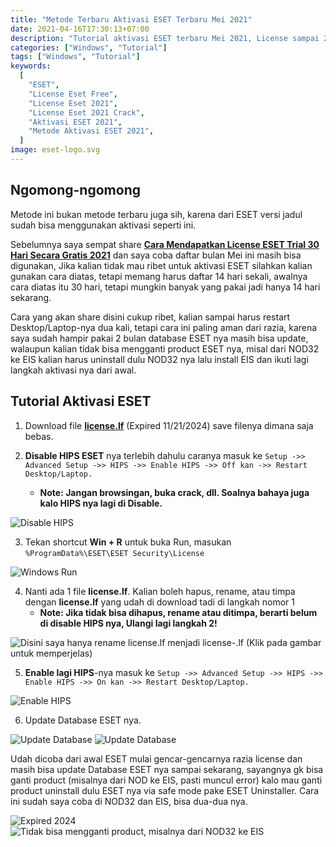 ```yaml
---
title: "Metode Terbaru Aktivasi ESET Terbaru Mei 2021"
date: 2021-04-16T17:30:13+07:00
description: "Tutorial aktivasi ESET terbaru Mei 2021, License sampai 2024"
categories: ["Windows", "Tutorial"]
tags: ["Windows", "Tutorial"]
keywords:
  [
    "ESET",
    "License Eset Free",
    "License Eset 2021",
    "License Eset 2021 Crack",
    "Aktivasi ESET 2021",
    "Metode Aktivasi ESET 2021",
  ]
image: eset-logo.svg
---
```


## Ngomong-ngomong

Metode ini bukan metode terbaru juga sih, karena dari ESET versi jadul sudah bisa menggunakan aktivasi seperti ini.

Sebelumnya saya sempat share __[Cara Mendapatkan License ESET Trial 30 Hari Secara Gratis 2021](/cara-mendapatkan-license-eset-trial-30-hari-secara-gratis-2021/)__ dan saya coba daftar bulan Mei ini masih bisa digunakan, Jika kalian tidak mau ribet untuk aktivasi ESET silahkan kalian gunakan cara diatas, tetapi memang harus daftar 14 hari sekali, awalnya cara diatas itu 30 hari, tetapi mungkin banyak yang pakai jadi hanya 14 hari sekarang.

Cara yang akan share disini cukup ribet, kalian sampai harus restart Desktop/Laptop-nya dua kali, tetapi cara ini paling aman dari razia, karena saya sudah hampir pakai 2 bulan database ESET nya masih bisa update, walaupun kalian tidak bisa mengganti product ESET nya, misal dari NOD32 ke EIS kalian harus uninstall dulu NOD32 nya lalu install EIS dan ikuti lagi langkah aktivasi nya dari awal.

## Tutorial Aktivasi ESET

1. Download file __[license.lf](https://firebasestorage.googleapis.com/v0/b/rmdhnreza.appspot.com/o/Files%2Flicense.lf?alt=media&token=dfec78d3-c830-4aa9-ac1a-4e768a3192ab)__ (Expired 11/21/2024) save filenya dimana saja bebas.

2. __Disable HIPS ESET__ nya terlebih dahulu caranya masuk ke `Setup ->> Advanced Setup ->> HIPS ->> Enable HIPS ->> Off kan ->> Restart Desktop/Laptop.`
   - __Note: Jangan browsingan, buka crack, dll. Soalnya bahaya juga kalo HIPS nya lagi di Disable.__

![Disable HIPS](1.png)

3. Tekan shortcut __Win + R__ untuk buka Run, masukan `%ProgramData%\ESET\ESET Security\License`

![Windows Run](2.png)

4. Nanti ada 1 file __license.lf__. Kalian boleh hapus, rename, atau timpa dengan __license.lf__ yang udah di download tadi di langkah nomor 1
   - __Note: Jika tidak bisa dihapus, rename atau ditimpa, berarti belum di disable HIPS nya, Ulangi lagi langkah 2!__

![Disini saya hanya rename license.lf menjadi license-.lf (Klik pada gambar untuk memperjelas)](3.png)

5. __Enable lagi HIPS__-nya masuk ke `Setup ->> Advanced Setup ->> HIPS ->> Enable HIPS ->> On kan ->> Restart Desktop/Laptop.`

![Enable HIPS](4.png)

6. Update Database ESET nya.

![Update Database](7.png) ![Update Database](8.png)

Udah dicoba dari awal ESET mulai gencar-gencarnya razia license dan masih bisa update Database ESET nya sampai sekarang, sayangnya gk bisa ganti product (misalnya dari NOD ke EIS, pasti muncul error) kalo mau ganti product uninstall dulu ESET nya via safe mode pake ESET Uninstaller. Cara ini sudah saya coba di NOD32 dan EIS, bisa dua-dua nya.

![Expired 2024](5.png) ![Tidak bisa mengganti product, misalnya dari NOD32 ke EIS](6.png)
